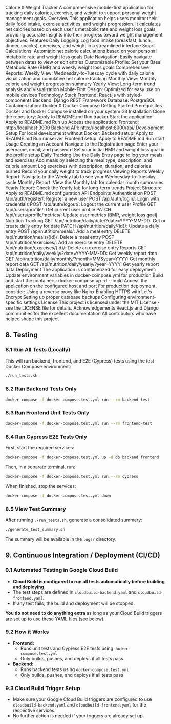 Calorie & Weight Tracker
A comprehensive mobile-first application for tracking daily calories, exercise, and weight to support personal weight management goals.
Overview
This application helps users monitor their daily food intake, exercise activities, and weight progression. It calculates net calories based on each user's metabolic rate and weight loss goals, providing accurate insights into their progress toward weight management objectives.
Features
Daily Logging: Log food intake (breakfast, lunch, dinner, snacks), exercises, and weight in a streamlined interface
Smart Calculations: Automatic net calorie calculations based on your personal metabolic rate and weight loss goals
Date Navigation: Easily navigate between dates to view or edit entries
Customizable Profile: Set your Basal Metabolic Rate (BMR) and weekly weight loss goals
Comprehensive Reports:
Weekly View: Wednesday-to-Tuesday cycle with daily calorie visualization and cumulative net calorie tracking
Monthly View: Monthly calorie and weight progression summary
Yearly View: Long-term trend analysis and visualization
Mobile-First Design: Optimized for easy use on mobile devices
Technology Stack
Frontend: React.js with styled-components
Backend: Django REST Framework
Database: PostgreSQL
Containerization: Docker & Docker Compose
Getting Started
Prerequisites
Docker and Docker Compose installed on your system
Git
Installation
Clone the repository:
Apply to README.md
Run
tracker
Start the application:
Apply to README.md
Run
up
Access the application:
Frontend: http://localhost:3000
Backend API: http://localhost:8000/api/
Development Setup
For local development without Docker:
Backend setup:
Apply to README.md
Run
runserver
Frontend setup:
Apply to README.md
Run
start
Usage
Creating an Account
Navigate to the Registration page
Enter your username, email, and password
Set your initial BMR and weight loss goal in the profile setup
Daily Tracking
Use the Daily Entry page to log your meals and exercises
Add meals by selecting the meal type, description, and calorie amount
Log exercises with description, duration, and calories burned
Record your daily weight to track progress
Viewing Reports
Weekly Report: Navigate to the Weekly tab to see your Wednesday-to-Tuesday cycle
Monthly Report: View the Monthly tab for calendar month summaries
Yearly Report: Check the Yearly tab for long-term trends
Project Structure
Apply to README.md
configuration
API Endpoints
Authentication
POST /api/auth/register/: Register a new user
POST /api/auth/login/: Login with credentials
POST /api/auth/logout/: Logout the current user
Profile
GET /api/users/profile/: Get current user profile
PATCH /api/users/profile/metrics/: Update user metrics (BMR, weight loss goal)
Nutrition Tracking
GET /api/nutrition/daily/date/?date=YYYY-MM-DD: Get or create daily entry for date
PATCH /api/nutrition/daily/{id}/: Update a daily entry
POST /api/nutrition/meals/: Add a meal entry
DELETE /api/nutrition/meals/{id}/: Delete a meal entry
POST /api/nutrition/exercises/: Add an exercise entry
DELETE /api/nutrition/exercises/{id}/: Delete an exercise entry
Reports
GET /api/nutrition/daily/weekly/?date=YYYY-MM-DD: Get weekly report data
GET /api/nutrition/daily/monthly/?month=MM&year=YYYY: Get monthly report data
GET /api/nutrition/daily/yearly/?year=YYYY: Get yearly report data
Deployment
The application is containerized for easy deployment:
Update environment variables in docker-compose.yml for production
Build and start the containers: docker-compose up -d --build
Access the application on the configured host and port
For production deployment, consider:
Using a reverse proxy like Nginx
Enabling HTTPS with Let's Encrypt
Setting up proper database backups
Configuring environment-specific settings
License
This project is licensed under the MIT License - see the LICENSE file for details.
Acknowledgements
React.js and Django communities for the excellent documentation
All contributors who have helped shape this project

## 8. Testing

### 8.1 Run All Tests (Locally)
This will run backend, frontend, and E2E (Cypress) tests using the test Docker Compose environment:

```bash
./run_tests.sh
```

### 8.2 Run Backend Tests Only
```bash
docker-compose -f docker-compose.test.yml run --rm backend-test
```

### 8.3 Run Frontend Unit Tests Only
```bash
docker-compose -f docker-compose.test.yml run --rm frontend-test
```

### 8.4 Run Cypress E2E Tests Only
First, start the required services:
```bash
docker-compose -f docker-compose.test.yml up -d db backend frontend
```
Then, in a separate terminal, run:
```bash
docker-compose -f docker-compose.test.yml run --rm cypress
```
When finished, stop the services:
```bash
docker-compose -f docker-compose.test.yml down
```

### 8.5 View Test Summary
After running `./run_tests.sh`, generate a consolidated summary:
```bash
./generate_test_summary.sh
```
The summary will be available in the `logs/` directory.

## 9. Continuous Integration / Deployment (CI/CD)

### 9.1 Automated Testing in Google Cloud Build
- **Cloud Build is configured to run all tests automatically before building and deploying.**
- The test steps are defined in `cloudbuild-backend.yaml` and `cloudbuild-frontend.yaml`.
- If any test fails, the build and deployment will be stopped.

**You do not need to do anything extra** as long as your Cloud Build triggers are set up to use these YAML files (see below).

### 9.2 How it Works
- **Frontend:**  
  - Runs unit tests and Cypress E2E tests using `docker-compose.test.yml`  
  - Only builds, pushes, and deploys if all tests pass
- **Backend:**  
  - Runs backend tests using `docker-compose.test.yml`  
  - Only builds, pushes, and deploys if all tests pass

### 9.3 Cloud Build Trigger Setup
- Make sure your Google Cloud Build triggers are configured to use `cloudbuild-backend.yaml` and `cloudbuild-frontend.yaml` for the respective services.
- No further action is needed if your triggers are already set up.
